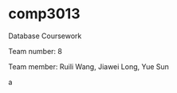 comp3013
========

Database Coursework

Team number: 8

Team member: Ruili Wang, Jiawei Long, Yue Sun


a
